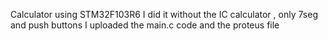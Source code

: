 Calculator using STM32F103R6
I did it without the IC calculator , only 7seg and push buttons
I uploaded the main.c code and the proteus file
